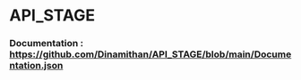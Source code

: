 # API_STAGE

### Documentation : https://github.com/Dinamithan/API_STAGE/blob/main/Documentation.json
